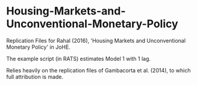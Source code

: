 # Housing-Markets-and-Unconventional-Monetary-Policy

Replication Files for Rahal (2016), 'Housing Markets and Unconventional Monetary Policy' in JoHE. 

The example script (in RATS) estimates Model 1 with 1 lag.

Relies heavily on the replication files of Gambacorta et al. (2014), to which full attribution is made.
